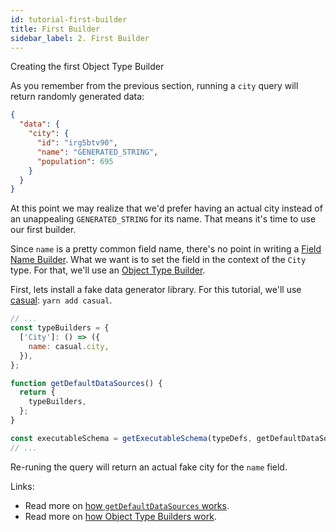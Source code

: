 ```yaml
---
id: tutorial-first-builder
title: First Builder
sidebar_label: 2. First Builder
---
```


Creating the first Object Type Builder

As you remember from the previous section, running a `city` query will return randomly generated data:

```json
{
  "data": {
    "city": {
      "id": "irg5btv90",
      "name": "GENERATED_STRING",
      "population": 695
    }
  }
}
```

At this point we may realize that we'd prefer having an actual city instead of an unappealing `GENERATED_STRING` for its name. That means it's time to use our first builder.

Since `name` is a pretty common field name, there's no point in writing a [Field Name Builder](/docs/field-name-builder). What we want is to set the field in the context of the `City` type. For that, we'll use an [Object Type Builder](/docs/object-type-builder).

First, lets install a fake data generator library. For this tutorial, we'll use [casual](https://github.com/boo1ean/casual): `yarn add casual`.

```javascript
// ...
const typeBuilders = {
  ['City']: () => ({
    name: casual.city,
  }),
};

function getDefaultDataSources() {
  return {
    typeBuilders,
  };
}

const executableSchema = getExecutableSchema(typeDefs, getDefaultDataSources);
// ...
```

Re-runing the query will return an actual fake city for the `name` field.

Links:

- Read more on [how `getDefaultDataSources` works](/docs/get-executable-schema#getdefaultdatasourcescontext).
- Read more on [how Object Type Builders work](/docs/object-type-builders).
